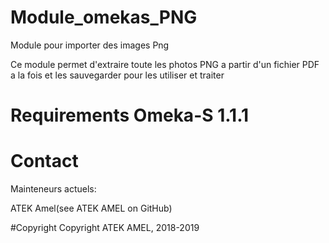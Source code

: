 # Module_omekas_PNG
Module pour importer des images Png 

Ce module permet d'extraire toute les photos PNG a partir d'un fichier PDF a la fois et les sauvegarder pour les utiliser et traiter 
# Requirements Omeka-S 1.1.1

# Contact
Mainteneurs actuels:

ATEK Amel(see ATEK AMEL on GitHub)

#Copyright
Copyright ATEK AMEL, 2018-2019
